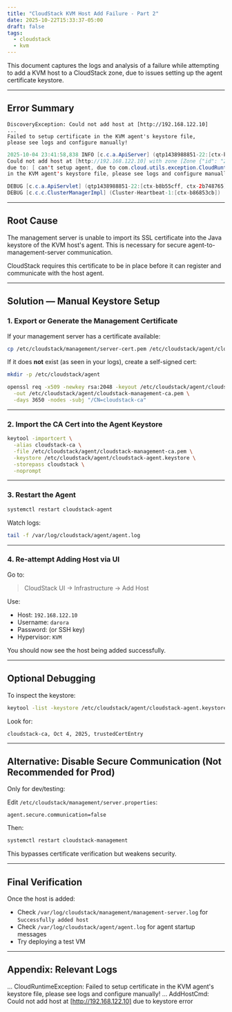 ```yaml
---
title: "CloudStack KVM Host Add Failure - Part 2"
date: 2025-10-22T15:33:37-05:00
draft: false
tags:
  - cloudstack
  - kvm
---
```


This document captures the logs and analysis of a failure while attempting to add a KVM host to a CloudStack zone, due to issues setting up the agent certificate keystore.

---

## Error Summary

```
DiscoveryException: Could not add host at [http://192.168.122.10]
...
Failed to setup certificate in the KVM agent's keystore file,
please see logs and configure manually!
```

```java
2025-10-04 23:41:58,838 INFO [c.c.a.ApiServer] (qtp1438988851-22:[ctx-b8b55cff, ctx-2b748765]) (logid:046ec553) 
Could not add host at [http://192.168.122.10] with zone [Zone {"id": "2", "name": "MyAdvancedZone", "uuid": "30d1810a-9680-49c7-8926-75fcf5e4dfb8"}], pod [HostPod {"id":1,"name":"Pod1","uuid":"996b281e-a200-4a64-9cd2-9f7fc8d0d55a"}] and cluster [Cluster {id: "1", name: "Cluster1", uuid: "c6981176-f03d-45dd-aba8-bbe3ab38e6f4"}] 
due to: [ can't setup agent, due to com.cloud.utils.exception.CloudRuntimeException: Failed to setup certificate in the KVM agent's keystore file, please see logs and configure manually! - Failed to setup certificate 
in the KVM agent's keystore file, please see logs and configure manually!]. 2025-10-04 23:41:58,839 

DEBUG [c.c.a.ApiServlet] (qtp1438988851-22:[ctx-b8b55cff, ctx-2b748765]) (logid:046ec553) ===END=== 192.168.122.1 -- POST addHost 2025-10-04 23:41:58,926 INFO [c.c.c.ClusterManagerImpl] (Cluster-Heartbeat-1:[ctx-b86853cb]) (logid:be4ed135) No inactive management server node found 2025-10-04 23:41:58,927 
DEBUG [c.c.c.ClusterManagerImpl] (Cluster-Heartbeat-1:[ctx-b86853cb]) (logid:be4ed135) Peer scan is finished. profiler: Done. 
```

---

## Root Cause

The management server is unable to import its SSL certificate into the Java keystore of the KVM host's agent. This is necessary for secure agent-to-management-server communication.

CloudStack requires this certificate to be in place before it can register and communicate with the host agent.

---

## Solution — Manual Keystore Setup

### 1. Export or Generate the Management Certificate

If your management server has a certificate available:

```bash
cp /etc/cloudstack/management/server-cert.pem /etc/cloudstack/agent/cloudstack-management-ca.pem
```

If it does **not** exist (as seen in your logs), create a self-signed cert:

```bash
mkdir -p /etc/cloudstack/agent

openssl req -x509 -newkey rsa:2048 -keyout /etc/cloudstack/agent/cloudstack-ca.key \
  -out /etc/cloudstack/agent/cloudstack-management-ca.pem \
  -days 3650 -nodes -subj "/CN=cloudstack-ca"
```

---

### 2. Import the CA Cert into the Agent Keystore

```bash
keytool -importcert \
  -alias cloudstack-ca \
  -file /etc/cloudstack/agent/cloudstack-management-ca.pem \
  -keystore /etc/cloudstack/agent/cloudstack-agent.keystore \
  -storepass cloudstack \
  -noprompt
```

---

### 3. Restart the Agent

```bash
systemctl restart cloudstack-agent
```

Watch logs:

```bash
tail -f /var/log/cloudstack/agent/agent.log
```

---

### 4. Re-attempt Adding Host via UI

Go to:

> CloudStack UI → Infrastructure → Add Host

Use:

- Host: `192.168.122.10`
- Username: `darora`
- Password: (or SSH key)
- Hypervisor: `KVM`

You should now see the host being added successfully.

---

## Optional Debugging

To inspect the keystore:

```bash
keytool -list -keystore /etc/cloudstack/agent/cloudstack-agent.keystore -storepass cloudstack
```

Look for:

```
cloudstack-ca, Oct 4, 2025, trustedCertEntry
```

---

## Alternative: Disable Secure Communication (Not Recommended for Prod)

Only for dev/testing:

Edit `/etc/cloudstack/management/server.properties`:

```
agent.secure.communication=false
```

Then:

```bash
systemctl restart cloudstack-management
```

This bypasses certificate verification but weakens security.

---

## Final Verification

Once the host is added:

- Check `/var/log/cloudstack/management/management-server.log` for `Successfully added host`
- Check `/var/log/cloudstack/agent/agent.log` for agent startup messages
- Try deploying a test VM

---

##  Appendix: Relevant Logs

...
CloudRuntimeException: Failed to setup certificate in the KVM agent's keystore file, please see logs and configure manually!
...
AddHostCmd: Could not add host at [http://192.168.122.10] due to keystore error